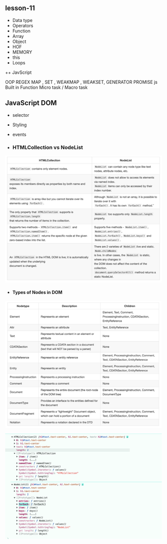 ## lesson-11

- Data type
- Operators 
- Function
- Array
- Object
- HOF
- MEMORY 
- this
- Loops

++ JavScript 

OOP
REGEX
MAP , SET , WEAKMAP , WEAKSET, GENERATOR
PROMISE
js Built in Function
Micro task / Macro task


## JavaScript DOM 

- selector
- Styling
- events

- ### HTMLCollection vs NodeList
![img.png](img.png)

- #### Types of Nodes in DOM
![img_1.png](img_1.png)

![img_2.png](img_2.png)
























